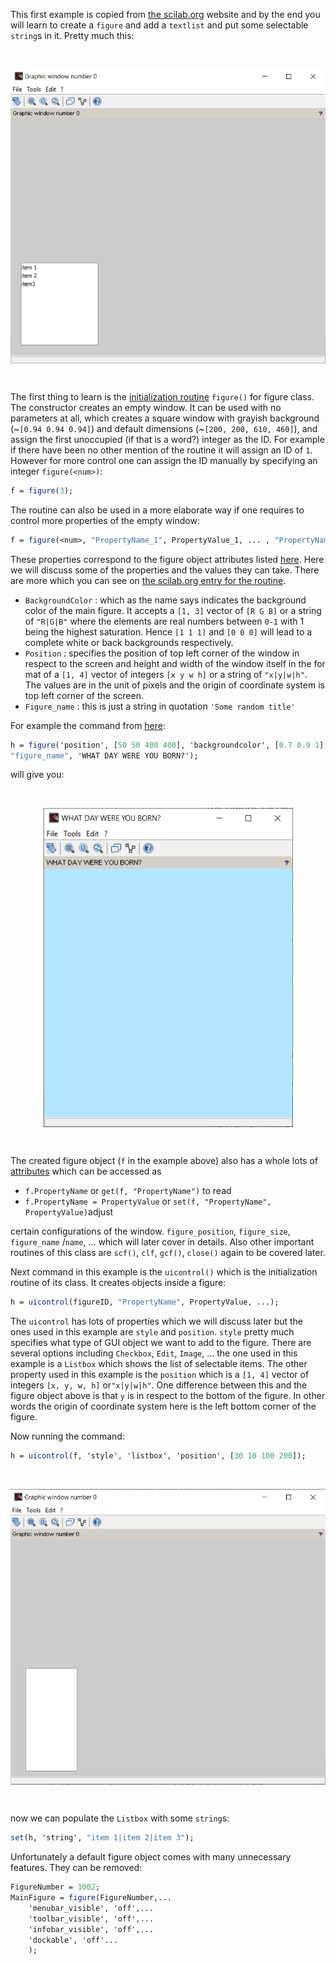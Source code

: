 This first example is copied from [the scilab.org](https://help.scilab.org/docs/6.0.0/en_US/uicontrol.html) website and by the end you will learn to create a `figure` and add a `textlist` and put some selectable `string`s in it. Pretty much this:

&nbsp;

<center>
<img src="Ex001_pic001.png" align="middle" alt="final" align="middle" width="600" style="width:600px;"/>
</center>

&nbsp;

The first thing to learn is the [initialization routine](https://help.scilab.org/doc/5.5.2/en_US/figure.html) `figure()` for figure class. The constructor creates an empty window. It can be used with no parameters at all, which creates a square window with grayish background (~`[0.94 0.94 0.94]`) and default dimensions (~`[200, 200, 610, 460]`), and assign the first unoccupied (if that is a word?) integer as the ID. For example if there have been no other mention of the routine it will assign an ID of `1`. However for more control one can assign the ID manually by specifying an integer `figure(<num>)`:

```scilab
f = figure(3);
```

The routine can also be used in a more elaborate way if one requires to control more properties of the empty window:

```scilab
f = figure(<num>, "PropertyName_1", PropertyValue_1, ... , "PropertyName_N", PropertyValue_N);
```
These properties correspond to the figure object attributes listed [here](https://help.scilab.org/doc/5.5.2/en_US/figure_properties.html).
Here we will discuss some of the properties and the values they can take. There are more which you can see on [the scilab.org entry for the routine](https://help.scilab.org/doc/5.5.2/en_US/figure.html).

- `BackgroundColor` : which as the name says indicates the background color of the main figure. It accepts a `[1, 3]` vector of `[R G B]` or a string of `"R|G|B"` where the elements are real numbers between `0-1` with 1 being the highest saturation. Hence `[1 1 1]` and `[0 0 0]` will lead to a complete white or back backgrounds respectively.
- `Position` : specifies the position of top left corner of the window in respect to the screen and height and width of the window itself in the for mat of a `[1, 4]` vector of integers `[x y w h]` or a string of `"x|y|w|h"`. The values are in the unit of pixels and the origin of coordinate system is top left corner of the screen.
- `Figure_name` : this is just a string in quotation `'Some random title'`

For example the command from [here](http://mailinglists.scilab.org/Scilab-users-Exporting-graphic-figure-and-its-calcs-td4036494.html):

```scilab
h = figure('position', [50 50 400 400], 'backgroundcolor', [0.7 0.9 1], ..
"figure_name", 'WHAT DAY WERE YOU BORN?');
```

will give you:

&nbsp;

<center>
<img src="Ex001_pic002.PNG" alt="final" width="400" align="middle" style="width:400px;"/>
</center>

&nbsp;


The created figure object (`f` in the example above) also has a whole lots of [attributes](https://help.scilab.org/doc/6.0.0/en_US/figure_properties.html) which can be accessed as

 * `f.PropertyName` or `get(f, "PropertyName")` to read
 * `f.PropertyName = PropertyValue` or `set(f, "PropertyName", PropertyValue)`adjust

certain configurations of the window. `figure_position`, `figure_size`, `figure_name` /`name`, ... which will later cover in details. Also other important routines of this class are `scf()`, `clf`, `gcf()`, `close()` again to be covered later.

Next command in this example is the `uicontrol()` which is the initialization routine of its class. It creates objects inside a figure:

```scilab
h = uicontrol(figureID, "PropertyName", PropertyValue, ...);
```

The `uicontrol` has lots of properties which we will discuss later but the ones used in this example are `style` and `position`. `style` pretty much specifies what type of GUI object we want to add to the figure. There are several options including `Checkbox`, `Edit`, `Image`, ... the one used in this example is a `Listbox` which shows the list of selectable items. The other property used in this example is the `position` which is a `[1, 4]` vector of integers `[x, y, w, h]` or`"x|y|w|h"`. One difference between this and the figure object above is that `y` is in respect to the bottom of the figure. In other words the origin of coordinate system here is the left bottom corner of the figure.


Now running the command:

```scilab
h = uicontrol(f, 'style', 'listbox', 'position', [30 10 100 200]);
```

&nbsp;

<center>
<img src="Ex001_pic003.PNG" alt="final" align="middle" width="600" style="width:600px;"/>
</center>

&nbsp;

now we can populate the `Listbox` with some `string`s:

```scilab
set(h, 'string', "item 1|item 2|item 3");
```

Unfortunately a default figure object comes with many unnecessary features. They can be removed:

```scilab
FigureNumber = 1002;
MainFigure = figure(FigureNumber,...
    'menubar_visible', 'off',...
    'toolbar_visible', 'off',...
    'infobar_visible', 'off',...
    'dockable', 'off'...
    );
```
